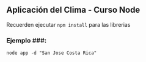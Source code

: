 ## Aplicación del Clima - Curso Node

Recuerden ejecutar ```npm install``` para las librerias

### Ejemplo ###:

```
node app -d "San Jose Costa Rica"
```

